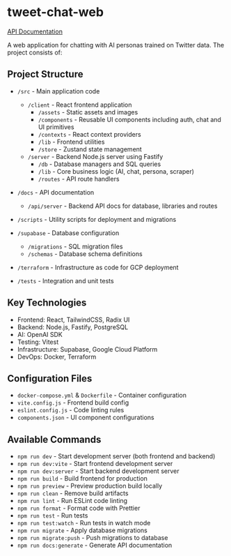 # tweet-chat-web

[API Documentation](docs/api/server/README.md)


A web application for chatting with AI personas trained on Twitter data. The project consists of:

## Project Structure

- `/src` - Main application code
  - `/client` - React frontend application
    - `/assets` - Static assets and images
    - `/components` - Reusable UI components including auth, chat and UI primitives
    - `/contexts` - React context providers
    - `/lib` - Frontend utilities
    - `/store` - Zustand state management
  - `/server` - Backend Node.js server using Fastify
    - `/db` - Database managers and SQL queries
    - `/lib` - Core business logic (AI, chat, persona, scraper)
    - `/routes` - API route handlers

- `/docs` - API documentation
  - `/api/server` - Backend API docs for database, libraries and routes

- `/scripts` - Utility scripts for deployment and migrations

- `/supabase` - Database configuration
  - `/migrations` - SQL migration files
  - `/schemas` - Database schema definitions

- `/terraform` - Infrastructure as code for GCP deployment

- `/tests` - Integration and unit tests

## Key Technologies

- Frontend: React, TailwindCSS, Radix UI
- Backend: Node.js, Fastify, PostgreSQL
- AI: OpenAI SDK
- Testing: Vitest
- Infrastructure: Supabase, Google Cloud Platform
- DevOps: Docker, Terraform

## Configuration Files
- `docker-compose.yml` & `Dockerfile` - Container configuration
- `vite.config.js` - Frontend build config
- `eslint.config.js` - Code linting rules
- `components.json` - UI component configurations

## Available Commands

- `npm run dev` - Start development server (both frontend and backend)
- `npm run dev:vite` - Start frontend development server
- `npm run dev:server` - Start backend development server
- `npm run build` - Build frontend for production
- `npm run preview` - Preview production build locally
- `npm run clean` - Remove build artifacts
- `npm run lint` - Run ESLint code linting
- `npm run format` - Format code with Prettier
- `npm run test` - Run tests
- `npm run test:watch` - Run tests in watch mode
- `npm run migrate` - Apply database migrations
- `npm run migrate:push` - Push migrations to database
- `npm run docs:generate` - Generate API documentation


